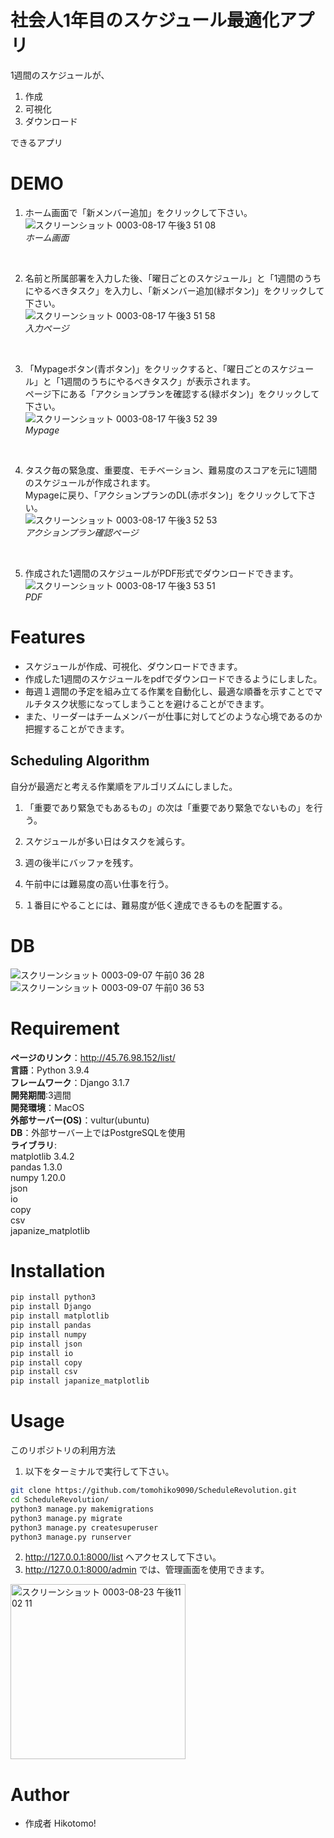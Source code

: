 # 社会人1年目のスケジュール最適化アプリ

1週間のスケジュールが、  
1. 作成
2. 可視化
3. ダウンロード  

できるアプリ

# DEMO

1. ホーム画面で「新メンバー追加」をクリックして下さい。  
![スクリーンショット 0003-08-17 午後3 51 08](https://user-images.githubusercontent.com/66200485/129677581-092644f7-91bf-41a7-82aa-1d2a4cf09fcb.png)  
*ホーム画面*
<br>

2. 名前と所属部署を入力した後、「曜日ごとのスケジュール」と「1週間のうちにやるべきタスク」を入力し、「新メンバー追加(緑ボタン)」をクリックして下さい。    
![スクリーンショット 0003-08-17 午後3 51 58](https://user-images.githubusercontent.com/66200485/129677684-8a9f66b6-880a-40f3-8610-3021cf19ef6a.png)  
*入力ページ*
<br>  

3. 「Mypageボタン(青ボタン)」をクリックすると、「曜日ごとのスケジュール」と「1週間のうちにやるべきタスク」が表示されます。  
ページ下にある「アクションプランを確認する(緑ボタン)」をクリックして下さい。  
![スクリーンショット 0003-08-17 午後3 52 39](https://user-images.githubusercontent.com/66200485/129677783-0c8b88ad-ae5f-45be-9784-54a7b1f2dc83.png)  
*Mypage*
<br>  
 
4. タスク毎の緊急度、重要度、モチベーション、難易度のスコアを元に1週間のスケジュールが作成されます。  
Mypageに戻り、「アクションプランのDL(赤ボタン)」をクリックして下さい。  
![スクリーンショット 0003-08-17 午後3 52 53](https://user-images.githubusercontent.com/66200485/129677819-3b6bf278-3dc4-4f60-bf1e-604f8e3d51f0.png)  
*アクションプラン確認ページ*
<br>  
 
5. 作成された1週間のスケジュールがPDF形式でダウンロードできます。    
![スクリーンショット 0003-08-17 午後3 53 51](https://user-images.githubusercontent.com/66200485/129677987-4072b099-b4c7-4c34-83d2-66da00345e89.png)  
*PDF*

# Features
- スケジュールが作成、可視化、ダウンロードできます。
- 作成した1週間のスケジュールをpdfでダウンロードできるようにしました。
- 毎週１週間の予定を組み立てる作業を自動化し、最適な順番を示すことでマルチタスク状態になってしまうことを避けることができます。  
- また、リーダーはチームメンバーが仕事に対してどのような心境であるのか把握することができます。

## Scheduling Algorithm
自分が最適だと考える作業順をアルゴリズムにしました。

1. 「重要であり緊急でもあるもの」の次は「重要であり緊急でないもの」を行う。

2. スケジュールが多い日はタスクを減らす。

3. 週の後半にバッファを残す。

4. 午前中には難易度の高い仕事を行う。

5. １番目にやることには、難易度が低く達成できるものを配置する。

# DB
![スクリーンショット 0003-09-07 午前0 36 28](https://user-images.githubusercontent.com/66200485/132239922-2145e408-8b89-4ab3-a9a4-b806afb6db45.png)
![スクリーンショット 0003-09-07 午前0 36 53](https://user-images.githubusercontent.com/66200485/132239964-fdf015ac-dfbd-4a4b-b205-ca43441621bd.png)

# Requirement

**ページのリンク**：http://45.76.98.152/list/  
**言語**：Python 3.9.4  
**フレームワーク**：Django 3.1.7  
**開発期間**:3週間  
**開発環境**：MacOS  
**外部サーバー(OS)**：vultur(ubuntu)  
**DB**：外部サーバー上ではPostgreSQLを使用  
**ライブラリ**:  
matplotlib 3.4.2  
pandas 1.3.0  
numpy 1.20.0  
json  
io  
copy  
csv  
japanize_matplotlib  

# Installation

```bash
pip install python3
pip install Django
pip install matplotlib
pip install pandas
pip install numpy
pip install json
pip install io
pip install copy
pip install csv
pip install japanize_matplotlib
```

# Usage
このリポジトリの利用方法
1. 以下をターミナルで実行して下さい。
```bash
git clone https://github.com/tomohiko9090/ScheduleRevolution.git
cd ScheduleRevolution/
python3 manage.py makemigrations
python3 manage.py migrate
python3 manage.py createsuperuser
python3 manage.py runserver
```
2. http://127.0.0.1:8000/list
へアクセスして下さい。
3. http://127.0.0.1:8000/admin
では、管理画面を使用できます。
<img width="280" alt="スクリーンショット 0003-08-23 午後11 02 11" src="https://user-images.githubusercontent.com/66200485/130460801-97b02801-03a1-433c-ad1f-ceff97be8fd0.png">

# Author

* 作成者 Hikotomo!
